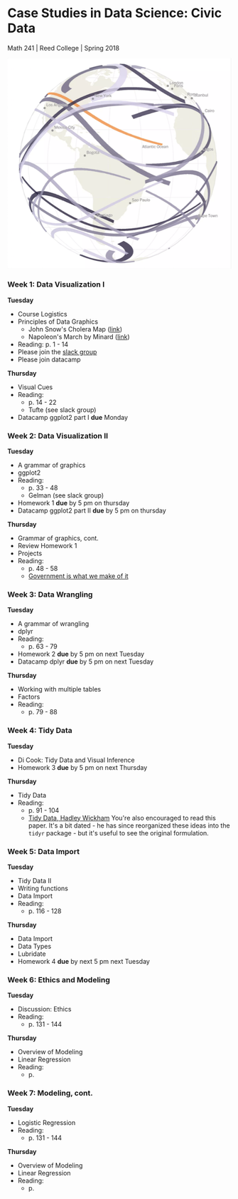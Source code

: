 # Case Studies in Data Science: Civic Data
Math 241 | Reed College | Spring 2018

![](figs/eclipse.png)


### Week 1: Data Visualization I

**Tuesday**

- Course Logistics
- Principles of Data Graphics
  - John Snow's Cholera Map ([link](https://upload.wikimedia.org/wikipedia/commons/2/27/Snow-cholera-map-1.jpg))
  - Napoleon's March by Minard ([link](https://upload.wikimedia.org/wikipedia/commons/2/29/Minard.png))
- Reading: p. 1 - 14
- Please join the [slack group](https://join.slack.com/t/ds-civic-data/signup )
- Please join datacamp

**Thursday**

- Visual Cues
- Reading: 
    + p. 14 - 22
    + Tufte (see slack group)
- Datacamp ggplot2 part I **due** Monday


### Week 2: Data Visualization II

**Tuesday**

- A grammar of graphics
- ggplot2 
- Reading:
    + p. 33 - 48
    + Gelman (see slack group)
- Homework 1 **due** by 5 pm on thursday
- Datacamp ggplot2 part II **due** by 5 pm on thursday


**Thursday**

- Grammar of graphics, cont.
- Review Homework 1
- Projects
- Reading:
  - p. 48 - 58
  - [Government is what we make of it](https://medium.com/civic-technology/government-is-what-you-make-of-it-d836a6a9353d)
  

### Week 3: Data Wrangling

**Tuesday**

- A grammar of wrangling
- dplyr
- Reading:
    + p. 63 - 79
- Homework 2 **due** by 5 pm on next Tuesday
- Datacamp dplyr **due** by 5 pm on next Tuesday


**Thursday**

- Working with multiple tables
- Factors
- Reading:
    + p. 79 - 88


### Week 4: Tidy Data

**Tuesday**

- Di Cook: Tidy Data and Visual Inference
- Homework 3 **due** by 5 pm on next Thursday


**Thursday**

- Tidy Data
- Reading:
    + p. 91 - 104
    + [Tidy Data, Hadley Wickham](http://vita.had.co.nz/papers/tidy-data.pdf) You're also encouraged to read this paper. It's a bit dated - he has since reorganized these ideas into the `tidyr` package - but it's useful to see the original formulation.
    
    
### Week 5: Data Import

**Tuesday**

- Tidy Data II
- Writing functions
- Data Import
- Reading:
    + p. 116 - 128


**Thursday**

- Data Import
- Data Types
- Lubridate
- Homework 4 **due** by next 5 pm next Tuesday


### Week 6: Ethics and Modeling

**Tuesday**

- Discussion: Ethics
- Reading:
    + p. 131 - 144


**Thursday**

- Overview of Modeling
- Linear Regression
- Reading:
    + p. 


### Week 7: Modeling, cont.

**Tuesday**

- Logistic Regression
- Reading:
    + p. 131 - 144


**Thursday**

- Overview of Modeling
- Linear Regression
- Reading:
    + p. 

